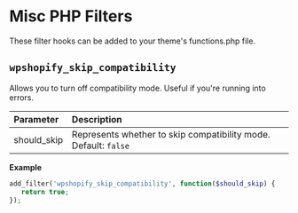 # Misc PHP Filters

These filter hooks can be added to your theme's functions.php file.

## `wpshopify_skip_compatibility`

Allows you to turn off compatibility mode. Useful if you're running into errors.

| Parameter   | Description                                                     |
| :---------- | :-------------------------------------------------------------- |
| should_skip | Represents whether to skip compatibility mode. Default: `false` |

**Example**

```php
add_filter('wpshopify_skip_compatibility', function($should_skip) {
   return true;
});
```
